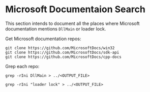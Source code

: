 # Microsoft Documentaion Search

This section intends to document all the places where Microsoft documentation mentions `DllMain` or loader lock.

Get Microsoft documentation repos:

```
git clone https://github.com/MicrosoftDocs/win32
git clone https://github.com/MicrosoftDocs/sdk-api
git clone https://github.com/MicrosoftDocs/cpp-docs
```

Grep each repo:

```shell
grep -rIni DllMain > ../<OUTPUT_FILE>
```

```shell
grep -rIni "loader lock" > ../<OUTPUT_FILE>
```

